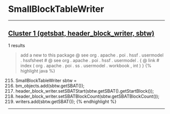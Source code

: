 # SmallBlockTableWriter

***

## [Cluster 1 (getsbat, header_block_writer, sbtw)](./1)
1 results
> add a new to this package @ see org . apache . poi . hssf . usermodel . hssfsheet # @ see org . apache . poi . hssf . usermodel . { @ link # index ( org . apache . poi . ss . usermodel . workbook , int ) } 
{% highlight java %}
215. SmallBlockTableWriter      sbtw       =
229. bm_objects.add(sbtw.getSBAT());
267. header_block_writer.setSBATStart(sbtw.getSBAT().getStartBlock());
270. header_block_writer.setSBATBlockCount(sbtw.getSBATBlockCount());
283. writers.add(sbtw.getSBAT());
{% endhighlight %}

***

